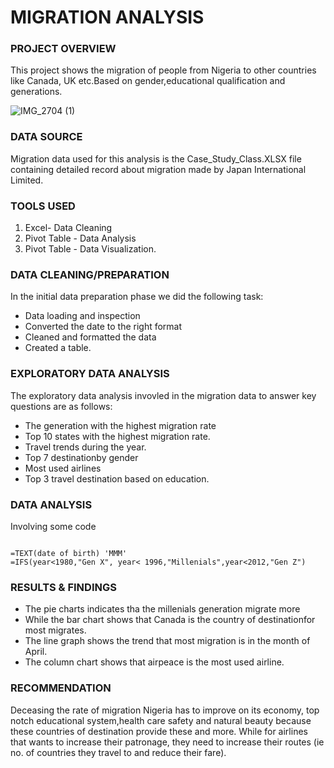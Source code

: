 # MIGRATION ANALYSIS


### PROJECT OVERVIEW

This project shows the migration of people from Nigeria to other countries like Canada, UK etc.Based on gender,educational qualification and generations.




![IMG_2704 (1)](https://github.com/marrieth/IMMIGRATION-ANALYSIS-2022/assets/138234128/9e5e28ae-7c60-4cea-b973-aee8cf0b33bf)


### DATA SOURCE


Migration data used for this analysis is the Case_Study_Class.XLSX file containing detailed record about migration made by Japan International Limited.

### TOOLS USED

1. Excel- Data Cleaning
2. Pivot Table - Data Analysis
3. Pivot Table - Data Visualization.

### DATA CLEANING/PREPARATION

In the initial data preparation phase we did the following task:
- Data loading and inspection
- Converted the date to the right format
- Cleaned and formatted the data
- Created a table.

### EXPLORATORY DATA ANALYSIS

The exploratory data analysis invovled in the migration data to answer key questions are as follows:
- The generation with the highest migration rate
- Top 10 states with the highest migration rate.
- Travel trends during the year.
- Top 7 destinationby gender
- Most used airlines
- Top 3 travel destination based on education.

### DATA ANALYSIS

Involving some code
``` Excel

=TEXT(date of birth) 'MMM'
=IFS(year<1980,"Gen X", year< 1996,"Millenials",year<2012,"Gen Z")

```

### RESULTS & FINDINGS

- The pie charts indicates tha the millenials generation migrate more
- While the bar chart shows that Canada is the country of destinationfor most migrates.
- The line graph shows the trend that most migration is in the month of April.
- The column chart shows that airpeace is the most used airline.

### RECOMMENDATION
Deceasing the rate of migration Nigeria has to improve on its economy, top notch educational system,health care safety and natural beauty because these countries of destination provide these and more.
While for airlines that wants to increase their patronage, they need to increase their routes (ie no. of countries they travel to and reduce their fare). 



